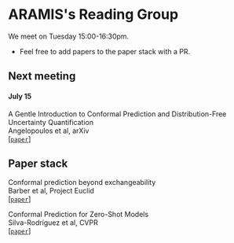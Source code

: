 # ARAMIS's Reading Group

We meet on Tuesday 15:00-16:30pm.

- Feel free to add papers to the paper stack with a PR.

## Next meeting

#### July 15

A Gentle Introduction to Conformal Prediction and
Distribution-Free Uncertainty Quantification
\
Angelopoulos et al, arXiv
\
[[`paper`](https://people.eecs.berkeley.edu/~angelopoulos/publications/downloads/gentle_intro_conformal_dfuq.pdf)]

## Paper stack

Conformal prediction beyond exchangeability
\
Barber et al, Project Euclid
\
[[`paper`](https://arxiv.org/pdf/2202.13415)]

Conformal Prediction for Zero-Shot Models 
\
Silva-Rodríguez et al, CVPR
\
[[`paper`](https://openaccess.thecvf.com/content/CVPR2025/papers/Silva-Rodriguez_Conformal_Prediction_for_Zero-Shot_Models_CVPR_2025_paper.pdf)]
